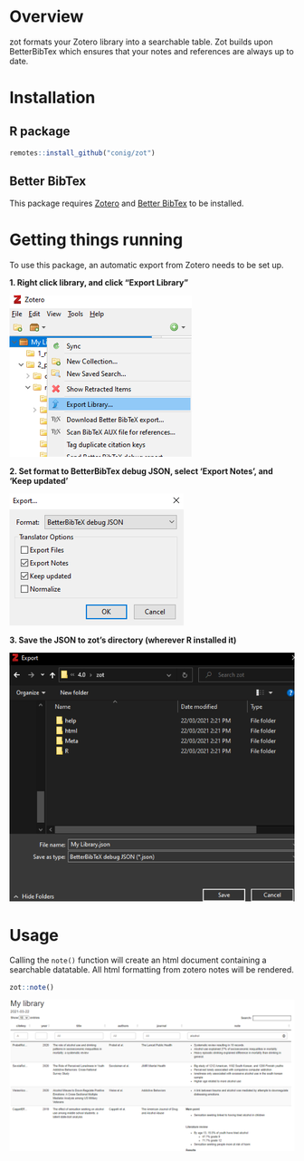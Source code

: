 
# Overview

zot formats your Zotero library into a searchable table. Zot builds upon
BetterBibTex which ensures that your notes and references are always up
to date.

# Installation

## R package

``` r
remotes::install_github("conig/zot")
```

## Better BibTex

This package requires [Zotero](https://www.zotero.org/) and [Better
BibTex](https://retorque.re/zotero-better-bibtex/installation/) to be
installed.

# Getting things running

To use this package, an automatic export from Zotero needs to be set up.

**1. Right click library, and click “Export Library”**

<img src="static/img/library_export.png" width="322" />

**2. Set format to BetterBibTex debug JSON, select ‘Export Notes’, and
‘Keep updated’**

<img src="static/img/auto_export.png" width="308" />

**3. Save the JSON to zot’s directory (wherever R installed it)**

<img src="static/img/directory.png" width="590" />

# Usage

Calling the `note()` function will create an html document containing a
searchable datatable. All html formatting from zotero notes will be
rendered.

``` r
zot::note()
```

<img src="static/img/table_view.png" width="1113" />

